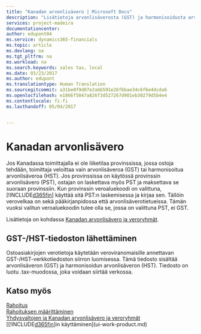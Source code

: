 ```yaml
---
title: "Kanadan arvonlisävero | Microsoft Docs"
description: "Lisätietoja arvonlisäverosta (GST) ja harmonisoidusta arvonlisäverosta (HST)."
services: project-madeira
documentationcenter: 
author: edupont04
ms.service: dynamics365-financials
ms.topic: article
ms.devlang: na
ms.tgt_pltfrm: na
ms.workload: na
ms.search.keywords: sales tax, local
ms.date: 03/23/2017
ms.author: edupont
ms.translationtype: Human Translation
ms.sourcegitcommit: a31be0f9d07e2abb591e26f6bae34c6f6e4dcda6
ms.openlocfilehash: e1866f5047a826f3d527267d901eb30279d5b4e4
ms.contentlocale: fi-fi
ms.lasthandoff: 05/04/2017


---
```

# <a name="sales-tax-and-goods-and-services-tax-in-canada"></a>Kanadan arvonlisävero
Jos Kanadassa toimittajalla ei ole liiketilaa provinssissa, jossa ostoja tehdään, toimittaja veloittaa vain arvonlisäveroa (GST) tai harmonisoitua arvonlisäveroa (HST). Jos provinssissa on käytössä provinssin arvonlisävero (PST), ostajan on laskettava myös PST ja maksettava se suoraan provinssiin. Kun provinssin veroaluekoodi on valittuna, [!INCLUDE[d365fin](includes/d365fin_md.md)] käyttää sitä PST:n laskemisessa ja kirjaa sen. Tällöin verovelkaa on sekä pääkirjanpidossa että arvonlisäverotietueissa. Tämän vuoksi valitun veroaluekoodin tulee olla se, jossa on valittuna PST, ei GST.  

Lisätietoja on kohdassa [Kanadan arvonlisävero ja veroryhmät](us-finance-sales-tax.md).  

## <a name="submitting-the-gsthst-file"></a>GST-/HST-tiedoston lähettäminen
Ostoasiakirjojen verotietoja käytetään veroviranomaisille annettavan GST-/HST-verkkotiedoston siirron luomisessa. Tämä tiedosto sisältää arvonlisäveron (GST) ja harmonisoidun arvonlisäveron (HST). Tiedosto on luotu .tax-muodossa, joka voidaan siirtää verkossa.  

## <a name="see-also"></a>Katso myös
[Rahoitus](finance.md)  
[Rahoituksen määrittäminen](finance-setup-finance.md)  
[Yhdysvaltojen ja Kanadan arvonlisävero ja veroryhmät](us-finance-sales-tax.md)  
[[!INCLUDE[d365fin](includes/d365fin_md.md)]in käyttäminen](ui-work-product.md)

